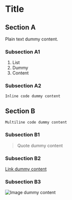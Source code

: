 # Title

## Section A

Plain text dummy content.

### Subsection A1

1. List
2. Dummy
3. Content

### Subsection A2

`Inline code dummy content`

## Section B

```
Multiline code dummy content
```

### Subsection B1

> Quote dummy content

### Subsection B2

[Link dummy content](https://geog-510.gishub.org/index.html)

### Subsection B3

![Image dummy content](https://geog-510.gishub.org/_static/logo.png)